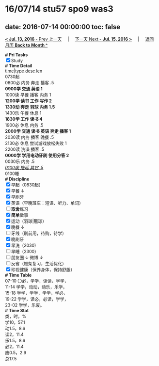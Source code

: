 # 16/07/14 stu57 spo9 was3

date: 2016-07-14 00:00:00
toc: false
---
[**< Jul. 13, 2016** - Prev 上一天](/lifelogs/2016/07/d13.html) &nbsp; &nbsp; | &nbsp; &nbsp; [下一天 Next - **Jul. 15, 2016 >**](/lifelogs/2016/07/d15.html) &nbsp; &nbsp; |  &nbsp; &nbsp; [返回月历 **Back to Month ^**](/lifelogs/2016/07/index.html)
<br/><div><b># Pri Tasks</b></div><div><input checked="true" type="checkbox"/>Study</div><div><div><b># Time Detail</b></div><div><u>time|type desc len</u></div><div>0730起</div><div>0800必 内务 奔走 播客 .5</div><div><b>0900学 交通 英语 1</b></div></div><div>1000读 早餐 播客 内务 1</div><div><b>1200学 读书 工作 写作 2</b></div><div><div><b>1330动 奔走 羽球 内务 1.5</b></div></div><div>1430乐 午餐 休息 1</div><div><b>1830学 工作 读书 4</b></div><div><div>1900必 休息 内务 .5</div><div><b>2000学 交通 读书 英语 奔走 播客 1</b></div></div><div>2030读 内务 播客 晚餐 .5</div><div>2130必 休息 尝试游戏放松失败 1</div><div></div><div>2200读 洗澡 播客 .5</div><div><b>0000学 学用电动牙刷 使用分答 2</b></div><div>0030乐 内务 .5</div><div><i><u>0100废 拖延 其它 .5</u></i></div><div>0100睡</div><div><b># Discipline</b></div><div><input checked="true" type="checkbox"/>早起（0830起）</div><div><input checked="true" type="checkbox"/>早餐 ↓</div><div><input checked="true" type="checkbox"/>早刷牙</div><div><input checked="true" type="checkbox"/>英语（早晚班车：短语、听力、单词）</div><div><input type="checkbox"/><b>取舍</b>练习</div><div><input checked="true" type="checkbox"/><b>简单</b>做事</div><div><input checked="true" type="checkbox"/>运动（羽球|毽球）</div><div><input checked="true" type="checkbox"/>晚餐 ↓</div><div><input type="checkbox"/>牙线（刷前用，待购，待学）</div><div><input checked="true" type="checkbox"/>晚刷牙</div><div><input checked="true" type="checkbox"/>早洗（2030)</div><div><input type="checkbox"/>早睡（2300）</div><div><input type="checkbox"/>朋友圈 ↓ 微博 ↓</div><div><input type="checkbox"/>反省（框架复习，生活优化）</div><div><input checked="true" type="checkbox"/>珍视健康（保养身体，保持舒服）</div><div><b># Time Table</b></div><div>07-10 〇必，学学，读读，学学，</div><div>11-14 学学，动动，动乐，乐学，</div><div>15-18 学学，学学，学学，学必，</div><div>19-22 学学，读必，必读，学学，</div><div>23-02 学学，乐废。</div><div><b># Time Stat</b></div><div>类，时，%</div><div>学10，57.1</div><div>动1.5，8.6</div><div>读2，11.4</div><div>乐1.5，8.6</div><div>必2，11.4</div><div>废0.5，2.9</div><div>总17.5</div>
